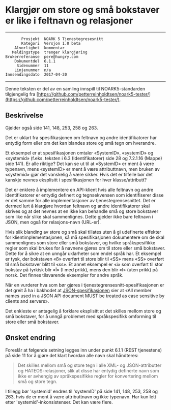 Klargjør om store og små bokstaver er like i feltnavn og relasjoner
===================================================================

 ------------------  ---------------------------------
           Prosjekt  NOARK 5 Tjenestegresesnitt
           Kategori  Versjon 1.0 beta
        Alvorlighet  kommentar
       Meldingstype  trenger klargjøring
    Brukerreferanse  pere@hungry.com
        Dokumentdel  6.1.1
         Sidenummer  11
        Linjenummer  n/a
    Innsendingsdato  2017-04-20
 ------------------  ---------------------------------

Denne teksten er del av en samling innspill til NOARK5-standarden
tilgjengelig fra [https://github.com/petterreinholdtsen/noark5-tester/](https://github.com/petterreinholdtsen/noark5-tester/).

Beskrivelse
-----------

Gjelder også side 141, 148, 253, 258 og 263.

Det er uklart fra spesifikasjonen om feltnavn og andre identifikatorer
har entydig form eller om det kan blandes store og små tegn om
hverandre.

Et eksempel er at spesifikasjonen omtaler «SystemID», «systemID» og
«systemid» (f.eks. teksten i 6.3 (Identifikatorer) side 28 og 7.2.1.16
(Mappe) side 141).  Er alle riktige?  Det kan se ut til at «SystemID»
er ment å være typenavn, mens «systemID» er ment å være attributtnavn,
men bruken av «systemid» gjør det vanskelig å være sikker.  Hvis det
er tilfelle bør det kanskje nevnes eksplisitt i spesifikasjonen for
hver klasse/attributt?

Det er enklere å implementere en API-klient hvis alle feltnavn og
andre identifikatorer er entydig definert og tegnsekvensen som
identifiserer disse er det samme for alle implementasjoner av
tjenestegrensesnittet.  Det er dermed lurt å klargjøre hvordan
feltnavn og andre identifikatorer skal skrives og at det nevnes at en
ikke kan behandle små og store bokstaver som like når slike skal
sammenlignes.  Dette gjelder ikke bare feltnavn i JSON, men også for
relasjons-navn (URL-er).

Hvis slik blanding av store og små skal tillates uten å gi udefinerte
effekter for klientimplementasjonen, så må spesifikasjonen dokumentere
om de skal sammenlignes som store eller små bokstaver, og hvilke
språkspesifikke regler som skal brukes for å navnene gjøres om til
store eller små bokstaver.  Dette for å sikre at en unngår uklarheter
som endel språk har.  Et eksempel er tysk, der bokstaven «ß» overført
til store blir til «SS» mens «SS» overført til små bokstaver blitt til
«ss».  Et annet eksempel er «i» som overført til stor bokstav på
tyrkisk blir «İ» (I med prikk), mens den blir «I» (uten prikk) på
norsk.  Det finnes tilsvarende eksempler for andre språk.

Når en vurderer hva som bør gjøres i
tjenestegrensesnitt-spesifikasjonen er det greit å ha i bakhodet at
[JSON-spesifikasjonen](http://jsonapi.org/format/) sier at «All member
names used in a JSON API document MUST be treated as case sensitive by
clients and servers».

Det enkleste er antagelig å forklare eksplisitt at det skilles mellom
store og små bokstaver, for å unngå problemet med språkspesifikk
omforming til store eller små bokstaver.

Ønsket endring
--------------

Foreslår at følgende setning legges inn under punkt 6.1.1 (REST
tjenestene) på side 11 for å gjøre det klart hvordan alle navn skal
håndteres:

> Det skilles mellom små og store tegn i alle XML- og JSON-attributter
> og HATEOS-relasjoner, slik at disse har entydig definerte navn som
> ikke er avhengig av språkspesifikke regler for konvertering mellom
> små og store tegn.

I tillegg bør 'systemid' endres til 'systemID' på side 141, 148, 253,
258 og 263, hvis de er ment å være attributtnavn og ikke typenavn.
Har kun lett etter 'systemid'-inkonsistenser.  Det kan være flere.
